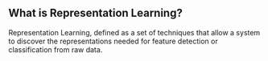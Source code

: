 **What is Representation Learning?**
------------------------------------

Representation Learning, defined as a set of techniques that allow a system to discover the representations needed for feature detection or classification from raw data.

